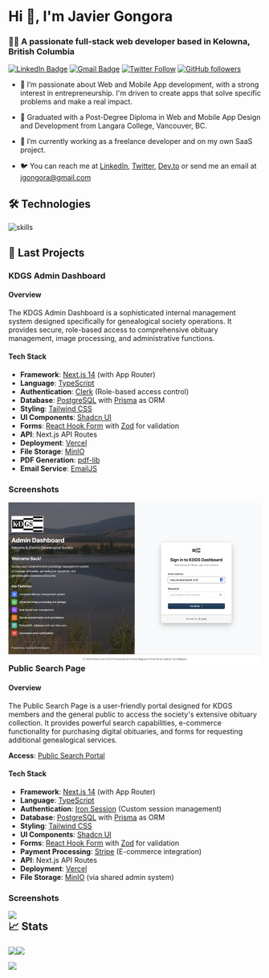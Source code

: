 # Hi 👋, I'm Javier Gongora
### 👨‍💻 A passionate full-stack web developer based in Kelowna, British Columbia

[![LinkedIn Badge](https://img.shields.io/badge/-LinkedIn-blue?style=social&logo=Linkedin&logoColor=blue&link=https://www.linkedin.com/in/javiergongora/)](https://www.linkedin.com/in/javiergongora/)
[![Gmail Badge](https://img.shields.io/badge/-jgongora-c14438?style=social&logo=Gmail&logoColor=red&link=mailto:jgongora@gmail.com)](mailto:jgongora@gmail.com)
[![Twitter Follow](https://img.shields.io/twitter/follow/javigong?style=social)](https://twitter.com/intent/follow?screen_name=javigong)
[![GitHub followers](https://img.shields.io/github/followers/javigong?label=Follow&style=social)](https://github.com/javigong/?tab=follow)
- :dna: I’m passionate about Web and Mobile App development, with a strong interest in entrepreneurship. I'm driven to create apps that solve specific problems and make a real impact.

- :rocket: Graduated with a Post-Degree Diploma in Web and Mobile App Design and Development from Langara College, Vancouver, BC.

- :busts_in_silhouette:	I’m currently working as a freelance developer and on my own SaaS project.

- :bird: You can reach me at [LinkedIn](https://www.linkedin.com/in/javiergongora/), [Twitter](https://twitter.com/javigong), [Dev.to](https://dev.to/javigong) or send me an email at [jgongora@gmail.com](mailto:jgongora@gmail.com)

## 🛠 Technologies

![skills](https://skillicons.dev/icons?i=html,css,js,ts,php,bash,react,nextjs,nodejs,express,wordpress,postgresql,mysql,sqlite,mongodb,tailwind,graphql,apollo,prisma,redux,firebase,aws,gcp,git,jest,vscode,vercel,figma,ps,ai&theme=light)

## 🚀 Last Projects

### KDGS Admin Dashboard

#### Overview

The KDGS Admin Dashboard is a sophisticated internal management system designed specifically for genealogical society operations. It provides secure, role-based access to comprehensive obituary management, image processing, and administrative functions.

#### Tech Stack

- **Framework**: [Next.js 14](https://nextjs.org) (with App Router)
- **Language**: [TypeScript](https://www.typescriptlang.org)
- **Authentication**: [Clerk](https://clerk.com) (Role-based access control)
- **Database**: [PostgreSQL](https://www.postgresql.org) with [Prisma](https://www.prisma.io) as ORM
- **Styling**: [Tailwind CSS](https://tailwindcss.com)
- **UI Components**: [Shadcn UI](https://ui.shadcn.com/)
- **Forms**: [React Hook Form](https://react-hook-form.com) with [Zod](https://github.com/colinhacks/zod) for validation
- **API**: Next.js API Routes
- **Deployment**: [Vercel](https://vercel.com)
- **File Storage**: [MinIO](https://min.io/)
- **PDF Generation**: [pdf-lib](https://pdf-lib.js.org/)
- **Email Service**: [EmailJS](https://www.emailjs.com/)

### Screenshots

[<img src="https://github.com/kdgs-develop/kdgs-admin-dashboard/blob/main/screenshots/admin-dashboard/admin-login-page.png"
     height="320" width="580" style="object-fit: cover; float: left; margin-right: 20px;"/>
](https://github.com/kdgs-develop/kdgs-admin-dashboard/edit/main/README.md#kdgs-admin-dashboard)

### Public Search Page

#### Overview

The Public Search Page is a user-friendly portal designed for KDGS members and the general public to access the society's extensive obituary collection. It provides powerful search capabilities, e-commerce functionality for purchasing digital obituaries, and forms for requesting additional genealogical services.

**Access**: [Public Search Portal](<https://search.kdgs.ca>)

#### Tech Stack

- **Framework**: [Next.js 14](https://nextjs.org) (with App Router)
- **Language**: [TypeScript](https://www.typescriptlang.org)
- **Authentication**: [Iron Session](https://github.com/vvo/iron-session) (Custom session management)
- **Database**: [PostgreSQL](https://www.postgresql.org) with [Prisma](https://www.prisma.io) as ORM
- **Styling**: [Tailwind CSS](https://tailwindcss.com)
- **UI Components**: [Shadcn UI](https://ui.shadcn.com/)
- **Forms**: [React Hook Form](https://react-hook-form.com) with [Zod](https://github.com/colinhacks/zod) for validation
- **Payment Processing**: [Stripe](https://stripe.com) (E-commerce integration)
- **API**: Next.js API Routes
- **Deployment**: [Vercel](https://vercel.com)
- **File Storage**: [MinIO](https://min.io/) (via shared admin system)

### Screenshots

[<img src="https://github.com/kdgs-develop/kdgs-admin-dashboard/blob/main/screenshots/public-search/search-homepage.png"
     height="" width="580" style="object-fit: cover; float: left; margin-right: 20px;"/>
]()

## 📈 Stats

<img height="190px" align="center" src="https://github-readme-stats.vercel.app/api?username=javigong&count_private=true&theme=react&show_icons=true" /><img height="190px" align="center" src="https://github-readme-stats.vercel.app/api/top-langs/?username=javigong&count_private=true&layout=compact&langs_count=8&show_icons=true&theme=react" />


![](https://komarev.com/ghpvc/?username=javigong)

<!---
javigong/javigong is a ✨ special ✨ repository because its `README.md` (this file) appears on your GitHub profile.
You can click the Preview link to take a look at your changes.
--->
